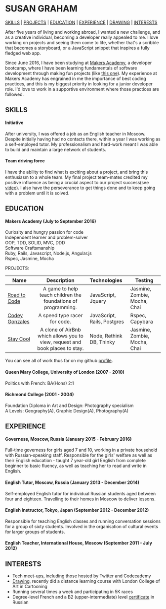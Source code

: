 # SUSAN GRAHAM
[SKILLS](#skills) | [PROJECTS](#projects) | [EDUCATION](#education) | [EXPERIENCE](#experience) | <a href="http://rainbowtrotsky.tumblr.com"/>DRAWING</a> | [INTERESTS](#interests)

After five years of living and working abroad, I wanted a new challenge, and as a creative individual, becoming a developer really appealed to me. I love working on projects and seeing them come to life, whether that's a scribble that becomes a storyboard, or a JavaScript snippet that inspires a fully fledged web app.

Since June 2016, I have been studying at <a href="http://www.makersacademy.com/">Makers Academy</a>, a developer bootcamp, where I have been learning fundamentals of software development through making fun projects (like <a href="https://codey-gonzalez.herokuapp.com/games">this one</a>). My experience at Makers Academy has engrained in me the importance of best coding practices, and this is my biggest priority in looking for a junior developer role. I'd love to work in a supportive environment where those practices are followed.


## SKILLS

#### Initiative
After university, I was offered a job as an English teacher in Moscow. Despite initially having had no contacts there, within a year I was working as a self-employed tutor. My professionalism and hard-work meant I was able to build and maintain a large network of students.

#### Team driving force
I have the ability to find what is exciting about a project, and bring this enthusiasm to a whole team. My final project team-mates credited my positive influence as being a crucial aspect to our project success(see <a href="http://slides.com/roadtocode/deck/fullscreen#/">video</a>). I also have the perseverance to get things done and to keep going with a problem until it is solved.

## EDUCATION

#### Makers Academy (July to September 2016)
Curiosity and hungry passion for code<br>
Independent learner and problem-solver<br>
OOP, TDD, SOLID, MVC, DDD<br>
Software Craftsmanship<br>
Ruby, Rails, Javascript, Node.js, Angular.js<br>
Rspec, Jasmine, Mocha<br>

PROJECTS:

| Name                       | Description                                                                   | Technologies                     |  Testing                           |
| -------------------------- |:-----------------------------------------------------------------------------:|:-------------------|-------------------|
| [Road to Code](https://github.com/road-to-code/road-to-code)      | A game to help teach children the  foundations of programming.                | JavaScript,  Jquery             | Jasmine, Zombie, Mocha, Chai       |
| [Codey Gonzales](https://github.com/sus111/codey-gonzalez)       | A speed type racer for code.                                         | JavaScript, Rails, Postgres           | Rspec, Capybara                    |
| [Stay Cool](https://github.com/quad-piece/makers-bnb)            | A clone of AirBnb which allows you to view, request and book places to stay.  | Node, Rethink DB, Thinky         | Jasmine, Zombie, Mocha, Chai       |   

You can see all of work thus far on my github <a href="https://github.com/sus111">profile</a>.

#### Queen Mary College, University of London (2007 - 2010)
Politics with French: BA(Hons) 2:1

#### Richmond College (2001 - 2004)
Foundation Diploma in Art and Design: Photography specialism<br>
A Levels: Geography(A), Graphic Design(A), Photography(A)

## EXPERIENCE

#### Governess, Moscow, Russia (January 2015 - February 2016)
Full-time governess for girls aged 7 and 10, working in a private household with Russian-speaking staff. Responsible for the girls' welfare as well as their English education - taught 7 year-old girl English from complete beginner to basic fluency, as well as teaching her to read and write in English.
#### English Tutor, Moscow, Russia (January 2013 - December 2014)
Self-employed English tutor for individual Russian students aged between four and eighteen. Travelling to their homes in Moscow to deliver lessons.
#### English Instructor, Tokyo, Japan (September 2012 - December 2012)
Responsible for teaching English classes and running conversation sessions for a group of sixty students. Involved in the organisation of cultural events for larger groups of students.
#### English Teacher, International House, Moscow (September 2011 - July 2012)

## INTERESTS
* Tech meet-ups, including those hosted by Twitter and Codecademy
* <a href="http://rainbowtrotsky.tumblr.com"/>Drawing</a>, recently did a distance learning course with London College of Art in Cartooning
* Running several times a week and participating in 5K races
* Degree-level French and a B2 (upper-intermediate) level <a href="https://www.telc.net/en/candidates/language-examinations/tests/detail/telc-russkii-jazyk-b2.html">certificate</a> in Russian
